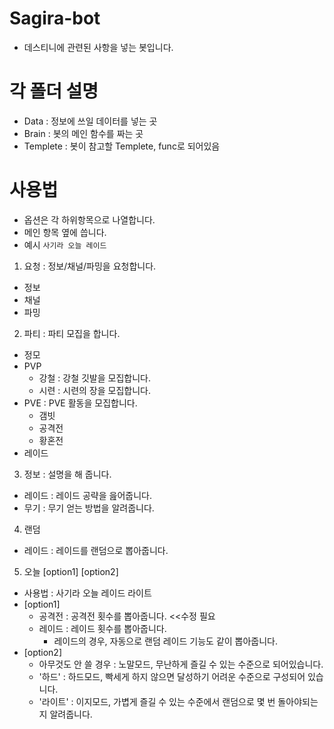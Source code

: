 
# Sagira-bot
- 데스티니에 관련된 사항을 넣는 봇입니다.

# 각 폴더 설명
- Data : 정보에 쓰일 데이터를 넣는 곳
- Brain : 봇의 메인 함수를 짜는 곳
- Templete : 봇이 참고할 Templete, func로 되어있음

# 사용법
- 옵션은 각 하위항목으로 나열합니다.
- 메인 항목 옆에 씁니다.
- 예시 ```사기라 오늘 레이드```
1. 요청 : 정보/채널/파밍을 요청합니다.
  - 정보 
  - 채널 
  - 파밍 
2. 파티 : 파티 모집을 합니다.
  - 정모
  - PVP 
    - 강철 : 강철 깃발을 모집합니다.
    - 시련 : 시련의 장을 모집합니다.
  - PVE : PVE 활동을 모집합니다.
    - 갬빗 
    - 공격전
    - 황혼전
  - 레이드
3. 정보 : 설명을 해 줍니다.
  - 레이드 : 레이드 공략을 읊어줍니다.
  - 무기 : 무기 얻는 방법을 알려줍니다.
4. 랜덤
  - 레이드 : 레이드를 랜덤으로 뽑아줍니다.
5. 오늘 [option1] [option2]
  - 사용법 : 사기라 오늘 레이드 라이트
  - [option1]
    - 공격전 : 공격전 횟수를 뽑아줍니다. <<수정 필요
    - 레이드 : 레이드 횟수를 뽑아줍니다.
      - 레이드의 경우, 자동으로 랜덤 레이드 기능도 같이 뽑아줍니다.
  - [option2]
    - 아무것도 안 쓸 경우 : 노말모드, 무난하게 즐길 수 있는 수준으로 되어있습니다.
    - '하드' : 하드모드, 빡세게 하지 않으면 달성하기 어려운 수준으로 구성되어 있습니다.
    - '라이트' : 이지모드, 가볍게 즐길 수 있는 수준에서 랜덤으로 몇 번 돌아야되는 지 알려줍니다.
